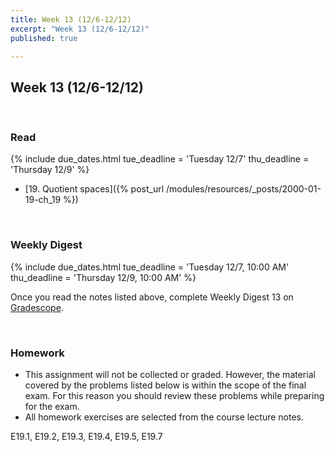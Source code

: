 ```yaml
---
title: Week 13 (12/6-12/12)
excerpt: "Week 13 (12/6-12/12)"
published: true

---
```


## Week 13 (12/6-12/12)

<br/>


### Read

{% include due_dates.html
tue_deadline = 'Tuesday 12/7'
thu_deadline = 'Thursday 12/9'
%}


* [19. Quotient spaces]({% post_url /modules/resources/_posts/2000-01-19-ch_19 %})

<br/>

### Weekly Digest

{% include due_dates.html
tue_deadline = 'Tuesday 12/7, 10:00 AM'
thu_deadline = 'Thursday 12/9, 10:00 AM'
%}

Once you read the notes listed above, complete Weekly Digest 13 on [Gradescope](https://www.gradescope.com).

<br/>



### Homework

* This assignment will not be collected or graded. However, the material covered by the problems
  listed below is within the scope of the final exam. For this reason you should review these
  problems while preparing for the exam.
* All homework exercises are selected from the course lecture notes.


E19.1, E19.2, E19.3, E19.4, E19.5, E19.7
